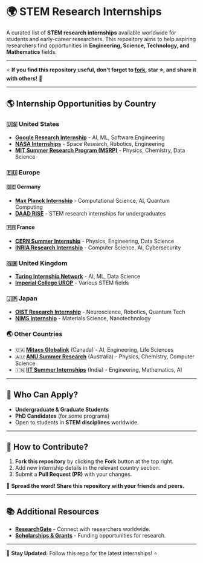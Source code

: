 # 🌍 STEM Research Internships

A curated list of **STEM research internships** available worldwide for students and early-career researchers. This repository aims to help aspiring researchers find opportunities in **Engineering, Science, Technology, and Mathematics** fields.

---

⭐ **If you find this repository useful, don't forget to [fork](https://github.com/YOUR-USERNAME/stem-research-internships/fork), star ⭐, and share it with others!** 🚀  

---

## 🌎 Internship Opportunities by Country  

### 🇺🇸 **United States**  
- **[Google Research Internship](https://research.google/careers/)** - AI, ML, Software Engineering  
- **[NASA Internships](https://intern.nasa.gov/)** - Space Research, Robotics, Engineering  
- **[MIT Summer Research Program (MSRP)](https://oge.mit.edu/msrp/)** - Physics, Chemistry, Data Science  

### 🇪🇺 **Europe**  
#### 🇩🇪 **Germany**  
- **[Max Planck Internship](https://www.mpg.de/internships)** - Computational Science, AI, Quantum Computing  
- **[DAAD RISE](https://www.daad.de/rise/en/)** - STEM research internships for undergraduates  

#### 🇫🇷 **France**  
- **[CERN Summer Internship](https://home.cern/jobs/students)** - Physics, Engineering, Data Science  
- **[INRIA Research Internship](https://www.inria.fr/en/internships)** - Computer Science, AI, Cybersecurity  

### 🇬🇧 **United Kingdom**  
- **[Turing Internship Network](https://www.turing.ac.uk/work-turing/turing-internship-network)** - AI, ML, Data Science  
- **[Imperial College UROP](https://www.imperial.ac.uk/urop/)** - Various STEM fields  

### 🇯🇵 **Japan**  
- **[OIST Research Internship](https://admissions.oist.jp/research-internship)** - Neuroscience, Robotics, Quantum Tech  
- **[NIMS Internship](https://www.nims.go.jp/eng/index.html)** - Materials Science, Nanotechnology  

### 🌏 **Other Countries**  
- 🇨🇦 **[Mitacs Globalink](https://www.mitacs.ca/en/programs/globalink)** (Canada) - AI, Engineering, Life Sciences  
- 🇦🇺 **[ANU Summer Research](https://www.anu.edu.au/)** (Australia) - Physics, Chemistry, Computer Science  
- 🇮🇳 **[IIT Summer Internships](https://home.iitd.ac.in/)** (India) - Engineering, Mathematics, AI  

---

## 🎯 Who Can Apply?  
- **Undergraduate & Graduate Students**  
- **PhD Candidates** (for some programs)  
- Open to students in **STEM disciplines** worldwide.  

---

## 🤝 How to Contribute?  
1. **Fork this repository** by clicking the **Fork** button at the top right.  
2. Add new internship details in the relevant country section.  
3. Submit a **Pull Request (PR)** with your changes.  

🚀 **Spread the word! Share this repository with your friends and peers.**  

---

## 📚 Additional Resources  
- **[ResearchGate](https://www.researchgate.net/)** - Connect with researchers worldwide.  
- **[Scholarships & Grants](https://www.scholarships.com/)** - Funding opportunities for research.  

---

🔗 **Stay Updated:** Follow this repo for the latest internships! ⭐  
